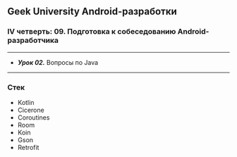 ## Geek University Android-разработки
### IV четверть: 09. Подготовка к собеседованию Android-разработчика

---

- ***Урок 02.*** Вопросы по Java

--- 
### Стек
- Kotlin
- Cicerone
- Coroutines
- Room
- Koin
- Gson
- Retrofit
